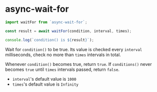# async-wait-for

```ts
import waitFor from `async-wait-for`;

const result = await waitFor(condition, interval, times);

console.log(`condition() is ${result}`);
```

Wait for `condition()` to be true. Its value is checked every `interval` milliseconds, check no more than `times` intervals in total.

Whenever `condition()` becomes true, return `true`. If `conditions()` never becomes `true` until `times` intervals passed, return `false`.

- `interval`'s default value is `1000`
- `times`'s default value is `Infinity`
